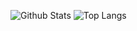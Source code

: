 ![Github Stats](https://github-readme-stats.vercel.app/api?username=tobias-tengler&hide_border=true&show_icons=true&hide_title=true&hide=stars&bg_color=00000000&count_private=true)
![Top Langs](https://github-readme-stats.vercel.app/api/top-langs/?username=tobias-tengler&hide_border=true&bg_color=00000000)
